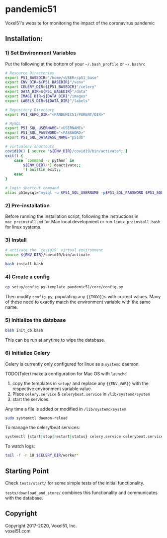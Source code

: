 # pandemic51
Voxel51's website for monitoring the impact of the coronavirus pandemic

## Installation:


### 1) Set Environment Variables

Put the following at the bottom of your `~/.bash_profile` or `~/.bashrc`

```bash
# Resource Directories
export P51_BASEDIR="/home/<USER>/p51_base"
export ENV_DIR=${P51_BASEDIR}"/venv"
export CELERY_DIR=${P51_BASEDIR}"/celery"
export DATA_DIR=${P51_BASEDIR}"/data"
export IMAGE_DIR=${DATA_DIR}"/images"
export LABELS_DIR=${DATA_DIR}"/labels"

# Repository Directory
export P51_REPO_DIR="<PANDEMIC51/PARENT/DIR>"

# MySQL
export P51_SQL_USERNAME="<USERNAME>"
export P51_SQL_PASSWORD="<PASSWORD>"
export P51_SQL_DATABASE_NAME="p51db"

# virtualenv shortcuts
covid19() { source "${ENV_DIR}/covid19/bin/activate"; }
exit() {
    case `command -v python` in
        ${ENV_DIR}/*) deactivate;;
        *) builtin exit;;
    esac
}

# login shortcut command
alias p51mysql="mysql -u $P51_SQL_USERNAME -p$P51_SQL_PASSWORD $P51_SQL_DATABASE_NAME"
```

### 2) Pre-installation
Before running the installation script, following the instructions in
`mac_preinstall.md` for Mac local development or run `linux_preinstall.bash`
for linux systems.


### 3) Install
```bash
# activate the `covid19` virtual environment
source ${ENV_DIR}/covid19/bin/activate

bash install.bash
```

### 4) Create a config

```bash
cp setup/config.py-template pandemic51/core/config.py
```

Then modify `config.py`, populating any `{{TODO}}`s with correct values. Many
of these need to exactly match the environment variable with the same name.

### 5) Initialize the database

```bash
bash init_db.bash
```

This can be run at anytime to wipe the database.

### 6) Initialize Celery

Celery is currently only configured for linux as a `systemd` daemon.

TODO(Tyler) make a configuration for Mac OS with `launchd`

1) copy the templates in `setup/` and replace any `{{ENV_VAR}}` with the
respective environment variable value.
2) Place `celery.service` & `celerybeat.service` in `/lib/systemd/system`
3) start the services:

Any time a file is added or modified in `/lib/systemd/system`
```bash
sudo systemctl daemon-reload
```

To manage the celery/beat services:
```bash
systemctl {start|stop|restart|status} celery.service celerybeat.service
```

To watch logs:
```bash
tail -f -n 10 $CELERY_DIR/worker*
```


## Starting Point

Check `tests/start/` for some simple tests of the initial functionality.

`tests/download_and_store/` combines this functionality and communicates with
the database.


## Copyright

Copyright 2017-2020, Voxel51, Inc.<br>
voxel51.com
